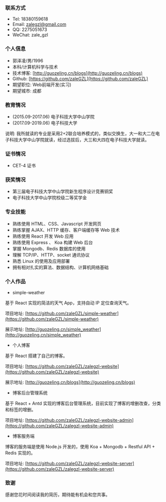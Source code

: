 ### 联系方式

- Tel: 18380159618
- Email: zalegzl@gmail.com
- QQ: 2275051673
- WeChat: zale_gzl

### 个人信息

- 郭泽凌/男/1996
- 本科/计算机科学与技术
- 技术博客: [http://guozeling.cn/blogs](http://guozeling.cn/blogs)
- Github: [https://github.com/zaleGZL](https://github.com/zaleGZL)
- 期望职位: Web前端开发(实习)
- 期望城市: 成都

### 教育情况

- (2015.09-2017.06) 电子科技大学中山学院
- (2017.09-2019.06) 电子科技大学

说明: 我所就读的专业是采用2+2联合培养模式的，类似交换生，大一和大二在电子科技大学中山学院就读，经过选拔后，大三和大四在电子科技大学就读。

### 证书情况

- CET-4 证书


### 获奖情况

- 第三届电子科技大学中山学院新生程序设计竞赛铜奖
- 电子科技大学中山学院校级二等奖学金

### 专业技能

- 熟练使用 HTML、CSS、Javascript 开发网页
- 熟练掌握 AJAX、HTTP 缓存、客户端缓存等 Web 技术
- 熟练使用 React 开发 Web 应用
- 熟练使用 Express 、 Koa 构建 Web 后台
- 掌握 Mongodb、Redis 数据库的使用
- 理解 TCP/IP、HTTP、socket 通讯协议
- 熟悉 Linux 的使用及应用部署
- 拥有相对扎实的算法、数据结构、计算机网络基础

### 个人作品

- simple-weather

基于 React 实现的简洁的天气 App，支持自动 IP 定位查询天气。

项目地址: [https://github.com/zaleGZL/simple-weather](https://github.com/zaleGZL/simple-weather)

展示地址: [http://guozeling.cn/simple_weather](http://guozeling.cn/simple_weather)

- 个人博客

基于 React 搭建了自己的博客。

项目地址: [https://github.com/zaleGZL/zalegzl-website](https://github.com/zaleGZL/zalegzl-website)

展示地址: [http://guozeling.cn/blogs](http://guozeling.cn/blogs)

- 博客后台管理系统

基于 React + Antd 实现的博客后台管理系统，目前实现了博客的增删改查，分类和标签的增删。

项目地址: [https://github.com/zaleGZL/zalegzl-website-admin](https://github.com/zaleGZL/zalegzl-website-admin)

- 博客服务端

博客的服务端是使用 Node.js 开发的，使用 Koa + Mongodb + Restful API + Redis 实现的。

项目地址: [https://github.com/zaleGZL/zalegzl-website-server](https://github.com/zaleGZL/zalegzl-website-server)


### 致谢

感谢您花时间阅读我的简历，期待能有机会和您共事。